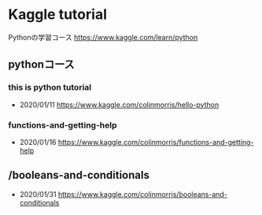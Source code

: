 # Kaggle tutorial
Pythonの学習コース
https://www.kaggle.com/learn/python

## pythonコース
### this is python tutorial
- 2020/01/11
https://www.kaggle.com/colinmorris/hello-python

### functions-and-getting-help
- 2020/01/16
https://www.kaggle.com/colinmorris/functions-and-getting-help

## /booleans-and-conditionals
- 2020/01/31
https://www.kaggle.com/colinmorris/booleans-and-conditionals